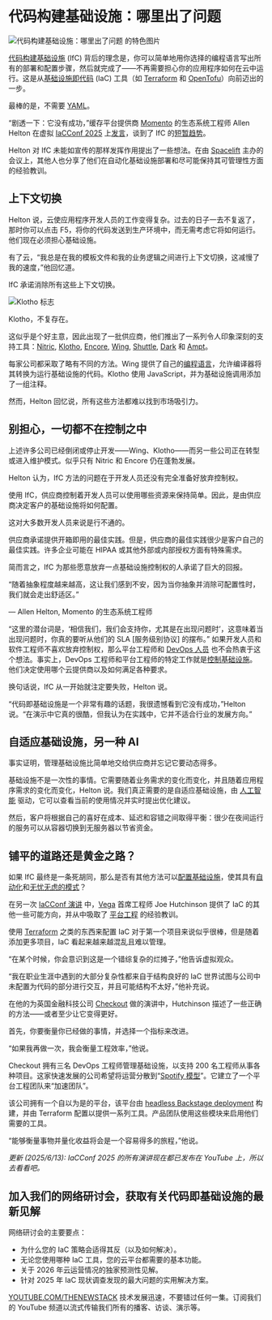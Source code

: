 # 代码构建基础设施：哪里出了问题

![代码构建基础设施：哪里出了问题 的特色图片](https://cdn.thenewstack.io/media/2025/05/4e5c6ab7-ifc-control-1024x573.png)

[代码构建基础设施](https://thenewstack.io/infrastructure-as-code-is-dead-long-live-infrastructure-from-code/) (IfC) 背后的理念是，你可以简单地用你选择的编程语言写出所有的部署和配置步骤，然后就完成了——不再需要担心你的应用程序如何在云中运行。这是从[基础设施即代码](https://thenewstack.io/infrastructure-as-code-in-2024-why-its-still-so-terrible/) (IaC) 工具（如 [Terraform](https://thenewstack.io/red-hat-ansible-and-hashicorp-terraform-will-be-coming-together/) 和 [OpenTofu](https://thenewstack.io/opentofu-turns-one-with-opentofu-1-9-0/)）向前迈出的一步。

最棒的是，不需要 [YAML](https://thenewstack.io/with-yamlscript-yaml-becomes-a-proper-programming-language/)。

“剧透一下：它没有成功，”缓存平台提供商 [Momento](https://www.gomomento.com/company/about/) 的生态系统工程师 Allen Helton 在虚拟 [IaCConf 2025](https://www.linkedin.com/showcase/iac-conf/) 上[发言](https://www.youtube.com/watch?v=10mU9eqN7m4&list=PLocaoeyiLZlU1jkC6Kysu_IyD8h3wE3mL&index=11)，谈到了 IfC 的[短暂趋势](https://thenewstack.io/infrastructure-from-code-gives-ops-needed-freedom/)。

Helton 对 IfC 未能如宣传的那样发挥作用提出了一些想法。在由 [Spacelift](https://spacelift.io/?utm_content=inline+mention) 主办的会议上，其他人也分享了他们在自动化基础设施部署和尽可能保持其可管理性方面的经验教训。

## 上下文切换

Helton 说，云使应用程序开发人员的工作变得复杂。过去的日子一去不复返了，那时你可以点击 F5，将你的代码发送到生产环境中，而无需考虑它将如何运行。他们现在必须担心基础设施。

有了云，“我总是在我的模板文件和我的业务逻辑之间进行上下文切换，这减慢了我的速度，”他回忆道。

IfC 承诺消除所有这些上下文切换。

![Klotho 标志](https://cdn.thenewstack.io/media/2025/05/3bf95233-klotho-150x150.jpg)

Klotho，不复存在。

这似乎是个好主意，因此出现了一批供应商，他们推出了一系列令人印象深刻的支持工具：[Nitric](https://nitric.io?utm_content=inline+mention), [Klotho](https://klo.dev/ifc/), [Encore](https://encore.dev/docs/ts), [Wing](https://thenewstack.io/wing-the-startup-failed-but-the-language-has-potential/), [Shuttle](https://www.shuttle.dev/blog/2022/05/09/ifc), [Dark](https://blog.darklang.com/what-is-dark/) 和 [Ampt](https://www.getampt.com/docs/overview/)。

每家公司都采取了略有不同的方法。Wing 提供了自己的[编程语言](https://thenewstack.io/winglang-cloud-development-programming-for-the-ai-era/)，允许编译器将其转换为运行基础设施的代码。Klotho 使用 JavaScript，并为基础设施调用添加了一组注释。

然而，Helton 回忆说，所有这些方法都难以找到市场吸引力。

## 别担心，一切都不在控制之中

上述许多公司已经倒闭或停止开发——Wing、Klotho——而另一些公司正在转型或进入维护模式。似乎只有 Nitric 和 Encore 仍在蓬勃发展。

Helton 认为，IfC 方法的问题在于开发人员还没有完全准备好放弃控制权。

使用 IfC，供应商控制着开发人员可以使用哪些资源来保持简单。因此，是由供应商决定客户的基础设施将如何配置。

这对大多数开发人员来说是行不通的。

供应商承诺提供开箱即用的最佳实践。但是，供应商的最佳实践很少是客户自己的最佳实践。许多企业可能在 HIPAA 或其他外部或内部授权方面有特殊需求。

简而言之，IfC 为那些愿意放弃一点基础设施控制权的人承诺了巨大的回报。

“随着抽象程度越来越高，这让我们感到不安，因为当你抽象并消除可配置性时，我们就会走出舒适区。”

— Allen Helton, Momento 的生态系统工程师

“这里的潜台词是，‘相信我们，我们会支持你，尤其是在出现问题时’，这意味着当出现问题时，你真的要听从他们的 SLA [服务级别协议] 的摆布。”
如果开发人员和软件工程师不喜欢放弃控制权，那么平台工程师和 [DevOps 人员](https://thenewstack.io/devops/) 也不会热衷于这个想法。事实上，DevOps 工程师和平台工程师的特定工作就是[控制基础设施](https://thenewstack.io/foundational-concepts-in-platform-engineering/)。他们决定使用哪个云提供商以及如何满足各种要求。

换句话说，IfC 从一开始就注定要失败，Helton 说。

“代码即基础设施是一个非常有趣的话题，我很遗憾看到它没有成功，”Helton 说。“在演示中它真的很酷，但我认为在实践中，它并不适合行业的发展方向。”

## 自适应基础设施，另一种 AI

事实证明，管理基础设施比简单地交给供应商并忘记它要动态得多。

基础设施不是一次性的事情。它需要随着业务需求的变化而变化，并且随着应用程序需求的变化而变化，Helton 说。我们真正需要的是自适应基础设施，由 [人工智能](https://thenewstack.io/ai-engineering/) 驱动，它可以查看当前的使用情况并实时提出优化建议。

然后，客户将根据自己的喜好在成本、延迟和容错之间取得平衡：很少在夜间运行的服务可以从容器切换到无服务器以节省资金。

## 铺平的道路还是黄金之路？

如果 IfC 最终是一条死胡同，那么是否有其他方法可以[配置基础设施](https://thenewstack.io/terraform-1-0-reflects-what-hashicorp-has-learned-about-infrastructure-as-code/)，使其具有[自动化](https://thenewstack.io/iac-is-too-complicated-wheres-that-easy-button/)和[无忧无虑的模式](https://thenewstack.io/infrastructure-as-code-in-2024-why-its-still-so-terrible/)？

在另一次 [IaCConf 演讲](https://www.youtube.com/watch?v=iSK-6INXBYo&t=1347s) 中，[Vega](https://www.vega-alts.com/) 首席工程师 Joe Hutchinson 提供了 IaC 的其他一些可能方向，并从中吸取了 [平台工程](https://thenewstack.io/platform-engineering/) 的经验教训。

使用 [Terraform](https://thenewstack.io/terraform-and-the-tooling-multiverse-in-the-future-of-iac/) 之类的东西来配置 IaC 对于第一个项目来说似乎很棒，但是随着添加更多项目，IaC 看起来越来越混乱且难以管理。

“在某个时候，你会意识到这是一个错综复杂的烂摊子，”他告诉虚拟观众。

“我在职业生涯中遇到的大部分复杂性都来自于结构良好的 IaC 世界试图与公司中未配置为代码的部分进行交互，并且可能结构不太好，”他补充说。

在他的为英国金融科技公司 [Checkout](https://www.checkout.com/) 做的演讲中，Hutchinson 描述了一些正确的方法——或者至少让它变得更好。

首先，你要衡量你已经做的事情，并选择一个指标来改进。

“如果我再做一次，我会衡量工程效率，”他说。

Checkout 拥有三名 DevOps 工程师管理基础设施，以支持 200 名工程师从事各种项目。这家快速发展的公司希望将运营分散到“[Spotify 模型](https://thenewstack.io/platformcon-how-spotify-manages-infrastructure-with-gitops/)”。它建立了一个平台工程团队来“加速团队”。

该公司拥有一个自以为是的平台，该平台由 [headless Backstage deployment](https://thenewstack.io/five-years-in-backstage-is-just-getting-started/) 构建，并由 Terraform 配置以提供一系列工具。产品团队使用这些模块来启用他们需要的工具。

“能够衡量事物并量化收益将会是一个容易得多的旅程，”他说。

*更新 (2025/6/13): IaCConf 2025 的所有演讲现在都已发布在 YouTube 上，所以去看看吧。*

## 加入我们的网络研讨会，获取有关代码即基础设施的最新见解

网络研讨会的主要要点：

- 为什么您的 IaC 策略会适得其反（以及如何解决）。
- 无论您使用哪种 IaC 工具，您的云平台都需要的基本功能。
- 关于 2026 年云运营情况的独家预测性见解。
- 针对 2025 年 IaC 现状调查发现的最大问题的实用解决方案。

[YOUTUBE.COM/THENEWSTACK](https://youtube.com/thenewstack?sub_confirmation=1)
技术发展迅速，不要错过任何一集。订阅我们的 YouTube
频道以流式传输我们所有的播客、访谈、演示等。
